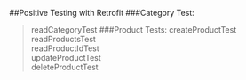 ##Positive Testing with Retrofit
###Category Test:
>readCategoryTest
###Product Tests:
>createProductTest  
>readProductsTest  
>readProductIdTest  
>updateProductTest  
>deleteProductTest